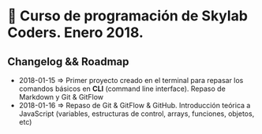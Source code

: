 # 🚀 Curso de programación de Skylab Coders. Enero 2018.  

## Changelog && Roadmap  

* 2018-01-15 => Primer proyecto creado en el terminal para repasar los comandos básicos en **CLI** (command line interface). Repaso de Markdown y Git & GitFlow
* 2018-01-16 => Repaso de Git & GitFlow & GitHub. Introducción teórica a JavaScript (variables, estructuras de control, arrays, funciones, objetos, etc)
